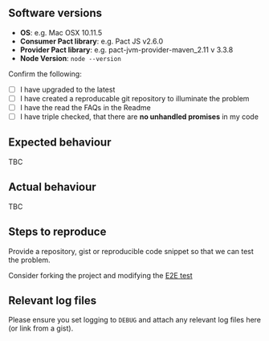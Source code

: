 ## Software versions

- **OS**: e.g. Mac OSX 10.11.5
- **Consumer Pact library**: e.g. Pact JS v2.6.0
- **Provider Pact library**: e.g. pact-jvm-provider-maven_2.11 v 3.3.8
- **Node Version**: `node --version`

Confirm the following:

- [ ] I have upgraded to the latest
- [ ] I have created a reproducable git repository to illuminate the problem
- [ ] I have the read the FAQs in the Readme
- [ ] I have triple checked, that there are **no unhandled promises** in my code

## Expected behaviour

TBC

## Actual behaviour

TBC

## Steps to reproduce

Provide a repository, gist or reproducible code snippet so that we can test the problem.

Consider forking the project and modifying the [E2E test](https://github.com/pact-foundation/pact-go/blob/master/dsl/pact_integration_test.go)

## Relevant log files

Please ensure you set logging to `DEBUG` and attach any relevant log files here (or link from a gist).
